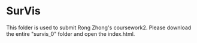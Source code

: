 # SurVis

This folder is used to submit Rong Zhong's coursework2.
Please download the entire "survis_0" folder and open the index.html.
